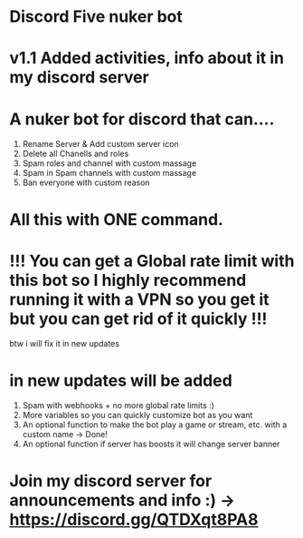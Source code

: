 # Discord Five nuker bot

# v1.1 Added activities, info about it in my discord server

# A nuker bot for discord that can....

1. Rename Server & Add custom server icon
2. Delete all Chanells and roles
3. Spam roles and channel with custom massage
4. Spam in Spam channels with custom massage
5. Ban everyone with custom reason

# All this with ONE command.

# !!! You can get a Global rate limit with this bot so I highly recommend running it with a VPN so you get it but you can get rid of it quickly !!!

btw i will fix it in new updates

# in new updates will be added

1. Spam with webhooks + no more global rate limits :)
2. More variables so you can quickly customize bot as you want
3. An optional function to make the bot play a game or stream, etc. with a custom name → Done!
4. An optional function if server has boosts it will change server banner

# Join my discord server for announcements and info :) → https://discord.gg/QTDXqt8PA8
